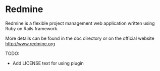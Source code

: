 # Redmine
Redmine is a flexible project management web application written using Ruby on Rails framework.

More details can be found in the doc directory or on the official website http://www.redmine.org

TODO:

* Add LICENSE text for using plugin
